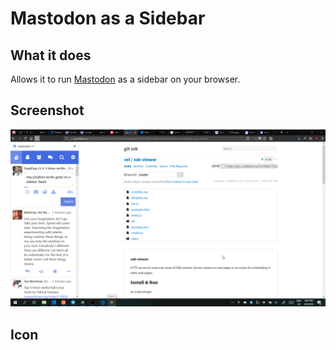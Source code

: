 # Mastodon as a Sidebar

## What it does

Allows it to run [Mastodon](https://mastodon.social) as a sidebar on your browser.

## Screenshot

![screenshot](screenshot.png)

## Icon
